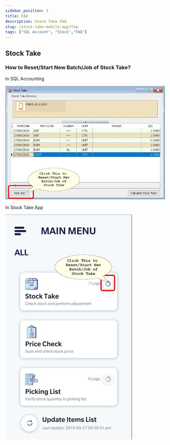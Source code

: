 ```yaml
---
sidebar_position: 3
title: FAQ
description: Stock Take FAQ
slug: /stock-take-mobile-app/faq
tags: ["SQL Account", "Stock","FAQ"]
---
```


## Stock Take

### How to Reset/Start New Batch/Job of Stock Take?

In SQL Accounting

   ![1](../../../static/img/integration/stoke-take-mobile-app/faq/stoke-take-faq.png)

In Stock Take App

   ![2](../../../static/img/integration/stoke-take-mobile-app/faq/stoke-take-faq1.png)
